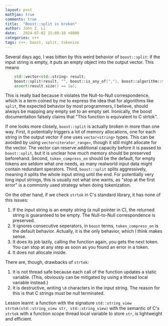 ```yaml
---
layout: post
mathjax: true
comments: true
title:  "Boost::split is broken"
author: John Z. Li
date:   2024-07-02 15:00:18 +0800
categories: c++
tags: c++, boost, split, tokenize
---
```

Several days ago, I was bitten by this weird behavior of `boost::split`: if the
input string is empty, it puts an empty object into the output vector. This means
```cpp
    std::vector<std::string> result;
    boost::split(result, "", boost::is_any_of(","), boost::algorithm::token_compress_on);
	assert(result.size() == 1u);
```
This is really bad because it violates the Null-to-Null correspondence, which is
a term coined by me to express the idea that for algorithms like `split`, the expected
behavior by most programmers, I believe, should always be mapping any empty set to an empty
set. Ironically, the boost documentation falsely claims that "This function is equivalent to C strtok".

If one looks more closely, `boost::split` is actually broken in more than one way.
First, it potentially triggers a lot of memory allocations, one for each string in
the output vector if one uses `vector<string>` types. This can be avoided by
using `vector<iterator_range>`, though it still might allocate for the vector. The
vector can reserve additional capacity before it is passed to `boost::split`, but
it is unclear how much memory should be preserved beforehand. Second, `token_compress_on`
should be the default, for empty tokens are seldom what one needs, as many realworld
input data might contain redundant sperators. Third, `boost::split` splits aggressively,
meaning it splits the whole input string until the end. For potentially very long
input strings, this is usually not what one wants, as "stop at the first error" is
a commonly used strategy when doing tokenization.

On the other hand, if we check `strtok` in C's standard library, it has none of this
issues:
1. If the input string is an empty string (a null pointer in C), the returned string
is guaranteed to be empty. The Null-to-Null correspondence is preserved.
2. It ignores consecutive seperators, in `boost` terms, `token_compress_on` is the
default behavior. Actually, it is the only behavior, which I think makes sense.
3. It does its job lazily, calling the function again, you gets the next token.
You can stop at any step as soon as you found an error in a token.
4. It does not allocate inside.

There are, though,  drawbacks of `strtok`:
1. It is not thread safe because each call of the function updates a static variable.
(This, obviously can be mitigated by using a thread local variable instead.)
2. It is destructive, writing `\0` characters in the input string. The reason for
this is that C strings must be null terminated.

Lesson learnt: a function with the signature
`std::string_view strtok(std::string_view str, std::string_view)` with the semantic
of C's `strtok` with a function scope thread local variable to store `str`, is
lightweight and efficient.

